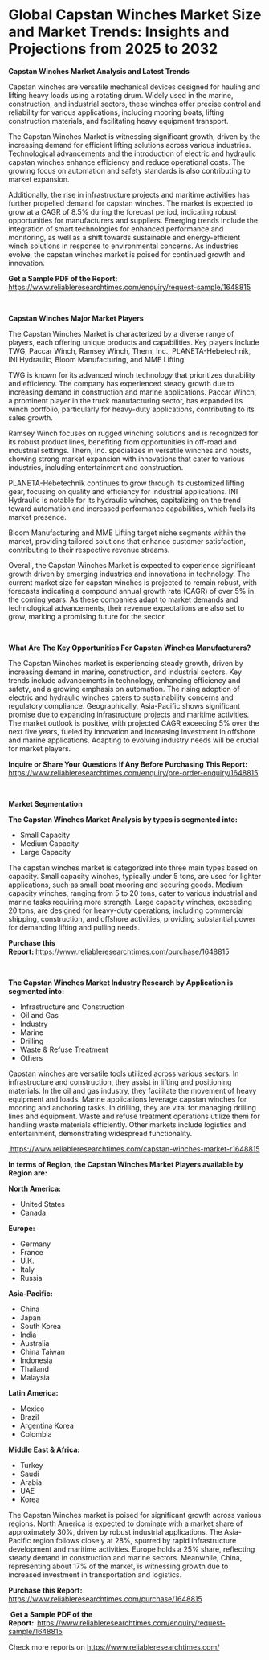 <p><h1>Global Capstan Winches Market Size and Market Trends: Insights and Projections from 2025 to 2032</h1></p><p><strong>Capstan Winches Market Analysis and Latest Trends</strong></p>
<p><p>Capstan winches are versatile mechanical devices designed for hauling and lifting heavy loads using a rotating drum. Widely used in the marine, construction, and industrial sectors, these winches offer precise control and reliability for various applications, including mooring boats, lifting construction materials, and facilitating heavy equipment transport. </p><p>The Capstan Winches Market is witnessing significant growth, driven by the increasing demand for efficient lifting solutions across various industries. Technological advancements and the introduction of electric and hydraulic capstan winches enhance efficiency and reduce operational costs. The growing focus on automation and safety standards is also contributing to market expansion.</p><p>Additionally, the rise in infrastructure projects and maritime activities has further propelled demand for capstan winches. The market is expected to grow at a CAGR of 8.5% during the forecast period, indicating robust opportunities for manufacturers and suppliers. Emerging trends include the integration of smart technologies for enhanced performance and monitoring, as well as a shift towards sustainable and energy-efficient winch solutions in response to environmental concerns. As industries evolve, the capstan winches market is poised for continued growth and innovation.</p></p>
<p><strong>Get a Sample PDF of the Report:&nbsp;</strong> <a href="https://www.reliableresearchtimes.com/enquiry/request-sample/1648815?utm_campaign=2629&utm_medium=2&utm_source=Github&utm_content=ia&utm_term=09042025&utm_id=capstan-winches">https://www.reliableresearchtimes.com/enquiry/request-sample/1648815</a></p>
<p>&nbsp;</p>
<p><strong>Capstan Winches Major Market Players</strong></p>
<p><p>The Capstan Winches Market is characterized by a diverse range of players, each offering unique products and capabilities. Key players include TWG, Paccar Winch, Ramsey Winch, Thern, Inc., PLANETA-Hebetechnik, INI Hydraulic, Bloom Manufacturing, and MME Lifting. </p><p>TWG is known for its advanced winch technology that prioritizes durability and efficiency. The company has experienced steady growth due to increasing demand in construction and marine applications. Paccar Winch, a prominent player in the truck manufacturing sector, has expanded its winch portfolio, particularly for heavy-duty applications, contributing to its sales growth.</p><p>Ramsey Winch focuses on rugged winching solutions and is recognized for its robust product lines, benefiting from opportunities in off-road and industrial settings. Thern, Inc. specializes in versatile winches and hoists, showing strong market expansion with innovations that cater to various industries, including entertainment and construction.</p><p>PLANETA-Hebetechnik continues to grow through its customized lifting gear, focusing on quality and efficiency for industrial applications. INI Hydraulic is notable for its hydraulic winches, capitalizing on the trend toward automation and increased performance capabilities, which fuels its market presence.</p><p>Bloom Manufacturing and MME Lifting target niche segments within the market, providing tailored solutions that enhance customer satisfaction, contributing to their respective revenue streams.</p><p>Overall, the Capstan Winches Market is expected to experience significant growth driven by emerging industries and innovations in technology. The current market size for capstan winches is projected to remain robust, with forecasts indicating a compound annual growth rate (CAGR) of over 5% in the coming years. As these companies adapt to market demands and technological advancements, their revenue expectations are also set to grow, marking a promising future for the sector.</p></p>
<p>&nbsp;</p>
<p><strong>What Are The Key Opportunities For Capstan Winches Manufacturers?</strong></p>
<p><p>The Capstan Winches market is experiencing steady growth, driven by increasing demand in marine, construction, and industrial sectors. Key trends include advancements in technology, enhancing efficiency and safety, and a growing emphasis on automation. The rising adoption of electric and hydraulic winches caters to sustainability concerns and regulatory compliance. Geographically, Asia-Pacific shows significant promise due to expanding infrastructure projects and maritime activities. The market outlook is positive, with projected CAGR exceeding 5% over the next five years, fueled by innovation and increasing investment in offshore and marine applications. Adapting to evolving industry needs will be crucial for market players.</p></p>
<p><strong>Inquire or Share Your Questions If Any Before Purchasing This Report:</strong> <a href="https://www.reliableresearchtimes.com/enquiry/pre-order-enquiry/1648815?utm_campaign=2629&utm_medium=2&utm_source=Github&utm_content=ia&utm_term=09042025&utm_id=capstan-winches">https://www.reliableresearchtimes.com/enquiry/pre-order-enquiry/1648815</a></p>
<p>&nbsp;</p>
<p><strong>Market Segmentation</strong></p>
<p><strong>The Capstan Winches Market Analysis by types is segmented into:</strong></p>
<p><ul><li>Small Capacity</li><li>Medium Capacity</li><li>Large Capacity</li></ul></p>
<p><p>The capstan winches market is categorized into three main types based on capacity. Small capacity winches, typically under 5 tons, are used for lighter applications, such as small boat mooring and securing goods. Medium capacity winches, ranging from 5 to 20 tons, cater to various industrial and marine tasks requiring more strength. Large capacity winches, exceeding 20 tons, are designed for heavy-duty operations, including commercial shipping, construction, and offshore activities, providing substantial power for demanding lifting and pulling needs.</p></p>
<p><strong>Purchase this Report:&nbsp;</strong><a href="https://www.reliableresearchtimes.com/purchase/1648815?utm_campaign=2629&utm_medium=2&utm_source=Github&utm_content=ia&utm_term=09042025&utm_id=capstan-winches">https://www.reliableresearchtimes.com/purchase/1648815</a></p>
<p>&nbsp;</p>
<p><strong>The Capstan Winches Market Industry Research by Application is segmented into:</strong></p>
<p><ul><li>Infrastructure and Construction</li><li>Oil and Gas</li><li>Industry</li><li>Marine</li><li>Drilling</li><li>Waste & Refuse Treatment</li><li>Others</li></ul></p>
<p><p>Capstan winches are versatile tools utilized across various sectors. In infrastructure and construction, they assist in lifting and positioning materials. In the oil and gas industry, they facilitate the movement of heavy equipment and loads. Marine applications leverage capstan winches for mooring and anchoring tasks. In drilling, they are vital for managing drilling lines and equipment. Waste and refuse treatment operations utilize them for handling waste materials efficiently. Other markets include logistics and entertainment, demonstrating widespread functionality.</p></p>
<p><a href="https://www.reliableresearchtimes.com/capstan-winches-market-r1648815?utm_campaign=2629&utm_medium=2&utm_source=Github&utm_content=ia&utm_term=09042025&utm_id=capstan-winches">&nbsp;https://www.reliableresearchtimes.com/capstan-winches-market-r1648815</a></p>
<p><strong>In terms of Region, the Capstan Winches Market Players available by Region are:</strong></p>
<p>
    <p> <strong> North America: </strong>
        <ul>
            <li>United States</li>
            <li>Canada</li>
        </ul>
        </p> 
    <p> <strong> Europe: </strong>
        <ul>
            <li>Germany</li>
            <li>France</li>
            <li>U.K.</li>
            <li>Italy</li>
            <li>Russia</li>
        </ul>
        </p> 
    <p> <strong> Asia-Pacific: </strong>
        <ul>
            <li>China</li>
            <li>Japan</li>
            <li>South Korea</li>
            <li>India</li>
            <li>Australia</li>
            <li>China Taiwan</li>
            <li>Indonesia</li>
            <li>Thailand</li>
            <li>Malaysia</li>
        </ul>
        </p> 
    <p> <strong> Latin America: </strong>
        <ul>
            <li>Mexico</li>
            <li>Brazil</li>
            <li>Argentina Korea</li>
            <li>Colombia</li>
        </ul>
        </p> 
    <p> <strong> Middle East & Africa: </strong>
        <ul>
            <li>Turkey</li>
            <li>Saudi</li>
            <li>Arabia</li>
            <li>UAE</li>
            <li>Korea</li>
        </ul>
    </p>
    </p>
<p><p>The Capstan Winches market is poised for significant growth across various regions. North America is expected to dominate with a market share of approximately 30%, driven by robust industrial applications. The Asia-Pacific region follows closely at 28%, spurred by rapid infrastructure development and maritime activities. Europe holds a 25% share, reflecting steady demand in construction and marine sectors. Meanwhile, China, representing about 17% of the market, is witnessing growth due to increased investment in transportation and logistics.</p></p>
<p><strong>Purchase this Report: </strong><a href="https://www.reliableresearchtimes.com/purchase/1648815?utm_campaign=2629&utm_medium=2&utm_source=Github&utm_content=ia&utm_term=09042025&utm_id=capstan-winches">https://www.reliableresearchtimes.com/purchase/1648815</a></p>
<p>&nbsp;<strong>Get a Sample PDF of the Report:&nbsp;&nbsp;</strong><a href="https://www.reliableresearchtimes.com/enquiry/request-sample/1648815?utm_campaign=2629&utm_medium=2&utm_source=Github&utm_content=ia&utm_term=09042025&utm_id=capstan-winches">https://www.reliableresearchtimes.com/enquiry/request-sample/1648815</a></p>
<p><strong></strong></p>
<p>Check more reports on <a href="https://www.reliableresearchtimes.com/?utm_campaign=2629&utm_medium=2&utm_source=Github&utm_content=ia&utm_term=09042025&utm_id=capstan-winches">https://www.reliableresearchtimes.com/</a></p>